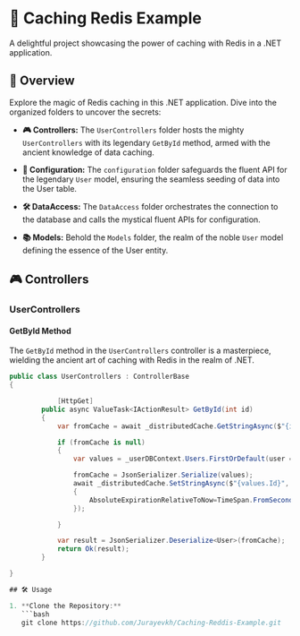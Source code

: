 # 🚀 Caching Redis Example

A delightful project showcasing the power of caching with Redis in a .NET application.

## 🌟 Overview

Explore the magic of Redis caching in this .NET application. Dive into the organized folders to uncover the secrets:

- **🎮 Controllers:** The `UserControllers` folder hosts the mighty `UserControllers` with its legendary `GetById` method, armed with the ancient knowledge of data caching.

- **🧰 Configuration:** The `configuration` folder safeguards the fluent API for the legendary `User` model, ensuring the seamless seeding of data into the User table.

- **🛠️ DataAccess:** The `DataAccess` folder orchestrates the connection to the database and calls the mystical fluent APIs for configuration.

- **📚 Models:** Behold the `Models` folder, the realm of the noble `User` model defining the essence of the User entity.

## 🎮 Controllers

### UserControllers

#### GetById Method

The `GetById` method in the `UserControllers` controller is a masterpiece, wielding the ancient art of caching with Redis in the realm of .NET.

```csharp
public class UserControllers : ControllerBase
{

            [HttpGet]
        public async ValueTask<IActionResult> GetById(int id)
        {
            var fromCache = await _distributedCache.GetStringAsync($"{id}");

            if (fromCache is null)
            {
                var values = _userDBContext.Users.FirstOrDefault(user => user.Id == id);

                fromCache = JsonSerializer.Serialize(values);
                await _distributedCache.SetStringAsync($"{values.Id}", fromCache,new DistributedCacheEntryOptions()
                {
                    AbsoluteExpirationRelativeToNow=TimeSpan.FromSeconds(60)
                });

            }

            var result = JsonSerializer.Deserialize<User>(fromCache);
            return Ok(result);
        }

}

## 🛠️ Usage

1. **Clone the Repository:**
   ```bash
   git clone https://github.com/Jurayevkh/Caching-Reddis-Example.git

